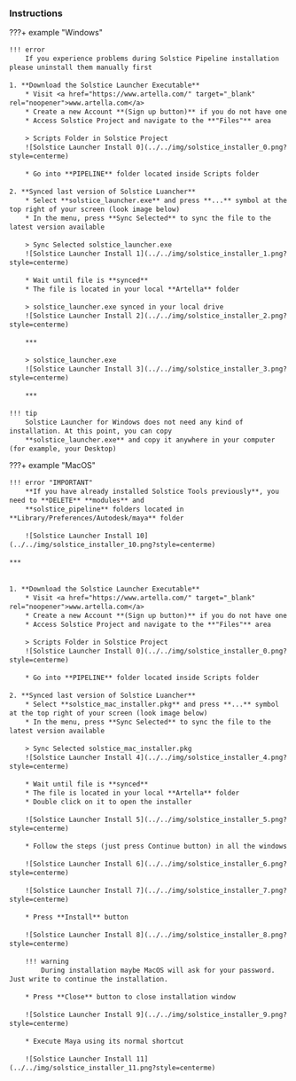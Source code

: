 ### **Instructions**

???+ example "Windows"

    !!! error
        If you experience problems during Solstice Pipeline installation please uninstall them manually first

    1. **Download the Solstice Launcher Executable**
        * Visit <a href="https://www.artella.com/" target="_blank" rel="noopener">www.artella.com</a>
        * Create a new Account **(Sign up button)** if you do not have one
        * Access Solstice Project and navigate to the **"Files"** area
        
        > Scripts Folder in Solstice Project
        ![Solstice Launcher Install 0](../../img/solstice_installer_0.png?style=centerme)
        
        * Go into **PIPELINE** folder located inside Scripts folder
    
    2. **Synced last version of Solstice Luancher**
        * Select **solstice_launcher.exe** and press **...** symbol at the top right of your screen (look image below)
        * In the menu, press **Sync Selected** to sync the file to the latest version available
    
        > Sync Selected solstice_launcher.exe
        ![Solstice Launcher Install 1](../../img/solstice_installer_1.png?style=centerme)
        
        * Wait until file is **synced**
        * The file is located in your local **Artella** folder
        
        > solstice_launcher.exe synced in your local drive
        ![Solstice Launcher Install 2](../../img/solstice_installer_2.png?style=centerme)
        
        ***
        
        > solstice_launcher.exe
        ![Solstice Launcher Install 3](../../img/solstice_installer_3.png?style=centerme)
        
        ***
        
    !!! tip
        Solstice Launcher for Windows does not need any kind of installation. At this point, you can copy
        **solstice_launcher.exe** and copy it anywhere in your computer (for example, your Desktop)
        
???+ example "MacOS"
    
    !!! error "IMPORTANT"
        **If you have already installed Solstice Tools previously**, you need to **DELETE** **modules** and 
        **solstice_pipeline** folders located in **Library/Preferences/Autodesk/maya** folder
        
        ![Solstice Launcher Install 10](../../img/solstice_installer_10.png?style=centerme)
    
    ***
        

    1. **Download the Solstice Launcher Executable**
        * Visit <a href="https://www.artella.com/" target="_blank" rel="noopener">www.artella.com</a>
        * Create a new Account **(Sign up button)** if you do not have one
        * Access Solstice Project and navigate to the **"Files"** area
        
        > Scripts Folder in Solstice Project
        ![Solstice Launcher Install 0](../../img/solstice_installer_0.png?style=centerme)
        
        * Go into **PIPELINE** folder located inside Scripts folder
        
    2. **Synced last version of Solstice Luancher**
        * Select **solstice_mac_installer.pkg** and press **...** symbol at the top right of your screen (look image below)
        * In the menu, press **Sync Selected** to sync the file to the latest version available
        
        > Sync Selected solstice_mac_installer.pkg
        ![Solstice Launcher Install 4](../../img/solstice_installer_4.png?style=centerme)
        
        * Wait until file is **synced**
        * The file is located in your local **Artella** folder
        * Double click on it to open the installer
        
        ![Solstice Launcher Install 5](../../img/solstice_installer_5.png?style=centerme)
        
        * Follow the steps (just press Continue button) in all the windows
        
        ![Solstice Launcher Install 6](../../img/solstice_installer_6.png?style=centerme)
        
        ![Solstice Launcher Install 7](../../img/solstice_installer_7.png?style=centerme)
        
        * Press **Install** button
        
        ![Solstice Launcher Install 8](../../img/solstice_installer_8.png?style=centerme)
        
        !!! warning
            During installation maybe MacOS will ask for your password. Just write to continue the installation.
        
        * Press **Close** button to close installation window
        
        ![Solstice Launcher Install 9](../../img/solstice_installer_9.png?style=centerme)
        
        * Execute Maya using its normal shortcut
        
        ![Solstice Launcher Install 11](../../img/solstice_installer_11.png?style=centerme)

        


        
        
        
        
        
        
        